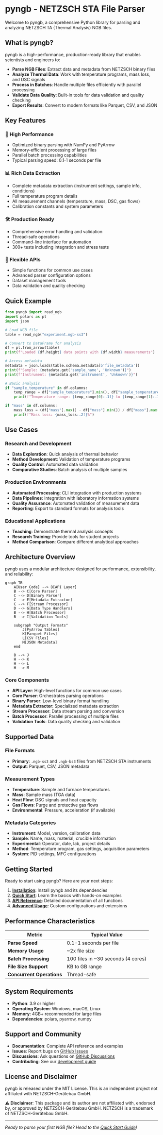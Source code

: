 # pyngb - NETZSCH STA File Parser

Welcome to pyngb, a comprehensive Python library for parsing and analyzing NETZSCH TA (Thermal Analysis) NGB files.

## What is pyngb?

pyngb is a high-performance, production-ready library that enables scientists and engineers to:

- **Parse NGB Files**: Extract data and metadata from NETZSCH binary files
- **Analyze Thermal Data**: Work with temperature programs, mass loss, and DSC signals
- **Process in Batches**: Handle multiple files efficiently with parallel processing
- **Validate Data Quality**: Built-in tools for data validation and quality checking
- **Export Results**: Convert to modern formats like Parquet, CSV, and JSON

## Key Features

### 🚀 **High Performance**
- Optimized binary parsing with NumPy and PyArrow
- Memory-efficient processing of large files
- Parallel batch processing capabilities
- Typical parsing speed: 0.1-1 seconds per file

### 📊 **Rich Data Extraction**
- Complete metadata extraction (instrument settings, sample info, conditions)
- Full temperature program details
- All measurement channels (temperature, mass, DSC, gas flows)
- Calibration constants and system parameters

### 🛠️ **Production Ready**
- Comprehensive error handling and validation
- Thread-safe operations
- Command-line interface for automation
- 300+ tests including integration and stress tests

### 🔧 **Flexible APIs**
- Simple functions for common use cases
- Advanced parser configuration options
- Dataset management tools
- Data validation and quality checking

## Quick Example

```python
from pyngb import read_ngb
import polars as pl
import json

# Load NGB file
table = read_ngb("experiment.ngb-ss3")

# Convert to DataFrame for analysis
df = pl.from_arrow(table)
print(f"Loaded {df.height} data points with {df.width} measurements")

# Access metadata
metadata = json.loads(table.schema.metadata[b'file_metadata'])
print(f"Sample: {metadata.get('sample_name', 'Unknown')}")
print(f"Instrument: {metadata.get('instrument', 'Unknown')}")

# Basic analysis
if "sample_temperature" in df.columns:
    temp_range = df["sample_temperature"].min(), df["sample_temperature"].max()
    print(f"Temperature range: {temp_range[0]:.1f} to {temp_range[1]:.1f} °C")

if "mass" in df.columns:
    mass_loss = (df["mass"].max() - df["mass"].min()) / df["mass"].max() * 100
    print(f"Mass loss: {mass_loss:.2f}%")
```

## Use Cases

### Research and Development
- **Data Exploration**: Quick analysis of thermal behavior
- **Method Development**: Validation of temperature programs
- **Quality Control**: Automated data validation
- **Comparative Studies**: Batch analysis of multiple samples

### Production Environments
- **Automated Processing**: CLI integration with production systems
- **Data Pipelines**: Integration with laboratory information systems
- **Quality Assurance**: Automated validation of measurement data
- **Reporting**: Export to standard formats for analysis tools

### Educational Applications
- **Teaching**: Demonstrate thermal analysis concepts
- **Research Training**: Provide tools for student projects
- **Method Comparison**: Compare different analytical approaches

## Architecture Overview

pyngb uses a modular architecture designed for performance, extensibility, and reliability:

```mermaid
graph TB
    A[User Code] --> B[API Layer]
    B --> C[Core Parser]
    C --> D[Binary Parser]
    C --> E[Metadata Extractor]
    C --> F[Stream Processor]
    D --> G[Data Type Handlers]
    B --> H[Batch Processor]
    B --> I[Validation Tools]

    subgraph "Output Formats"
        J[PyArrow Tables]
        K[Parquet Files]
        L[CSV Files]
        M[JSON Metadata]
    end

    B --> J
    H --> K
    H --> L
    H --> M
```

### Core Components

- **API Layer**: High-level functions for common use cases
- **Core Parser**: Orchestrates parsing operations
- **Binary Parser**: Low-level binary format handling
- **Metadata Extractor**: Specialized metadata extraction
- **Stream Processor**: Data stream parsing and conversion
- **Batch Processor**: Parallel processing of multiple files
- **Validation Tools**: Data quality checking and validation

## Supported Data

### File Formats
- **Primary**: `.ngb-ss3` and `.ngb-bs3` files from NETZSCH STA instruments
- **Output**: Parquet, CSV, JSON metadata

### Measurement Types
- **Temperature**: Sample and furnace temperatures
- **Mass**: Sample mass (TGA data)
- **Heat Flow**: DSC signals and heat capacity
- **Gas Flows**: Purge and protective gas flows
- **Environmental**: Pressure, acceleration (if available)

### Metadata Categories
- **Instrument**: Model, version, calibration data
- **Sample**: Name, mass, material, crucible information
- **Experimental**: Operator, date, lab, project details
- **Method**: Temperature program, gas settings, acquisition parameters
- **System**: PID settings, MFC configurations

## Getting Started

Ready to start using pyngb? Here are your next steps:

1. **[Installation](installation.md)**: Install pyngb and its dependencies
2. **[Quick Start](quickstart.md)**: Learn the basics with hands-on examples
3. **[API Reference](api.md)**: Detailed documentation of all functions
4. **[Advanced Usage](development.md)**: Custom configurations and extensions

## Performance Characteristics

| Metric | Typical Value |
|--------|---------------|
| **Parse Speed** | 0.1-1 seconds per file |
| **Memory Usage** | ~2x file size |
| **Batch Processing** | 100 files in ~30 seconds (4 cores) |
| **File Size Support** | KB to GB range |
| **Concurrent Operations** | Thread-safe |

## System Requirements

- **Python**: 3.9 or higher
- **Operating System**: Windows, macOS, Linux
- **Memory**: 4GB+ recommended for large files
- **Dependencies**: polars, pyarrow, numpy

## Support and Community

- **Documentation**: Complete API reference and examples
- **Issues**: Report bugs on [GitHub Issues](https://github.com/GraysonBellamy/pyngb/issues)
- **Discussions**: Ask questions on [GitHub Discussions](https://github.com/GraysonBellamy/pyngb/discussions)
- **Contributing**: See our [development guide](development.md)

## License and Disclaimer

pyngb is released under the MIT License. This is an independent project not affiliated with NETZSCH-Gerätebau GmbH.

**⚠️ Disclaimer**: This package and its author are not affiliated with, endorsed by, or approved by NETZSCH-Gerätebau GmbH. NETZSCH is a trademark of NETZSCH-Gerätebau GmbH.

---

*Ready to parse your first NGB file? Head to the [Quick Start Guide](quickstart.md)!*
